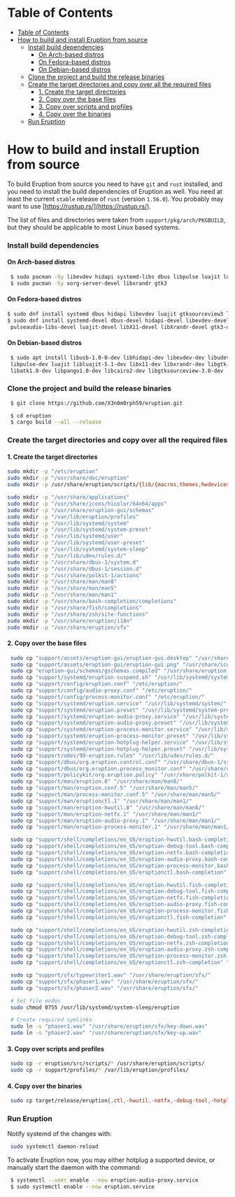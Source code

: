 # Table of Contents

- [Table of Contents](#table-of-contents)
- [How to build and install Eruption from source](#how-to-build-and-install-eruption-from-source)
    - [Install build dependencies](#install-build-dependencies)
      - [On Arch-based distros](#on-arch-based-distros)
      - [On Fedora-based distros](#on-fedora-based-distros)
      - [On Debian-based distros](#on-debian-based-distros)
    - [Clone the project and build the release binaries](#clone-the-project-and-build-the-release-binaries)
    - [Create the target directories and copy over all the required files](#create-the-target-directories-and-copy-over-all-the-required-files)
      - [1. Create the target directories](#1-create-the-target-directories)
      - [2. Copy over the base files](#2-copy-over-the-base-files)
      - [3. Copy over scripts and profiles](#3-copy-over-scripts-and-profiles)
      - [4. Copy over the binaries](#4-copy-over-the-binaries)
    - [Run Eruption](#run-eruption)

# How to build and install Eruption from source

To build Eruption from source you need to have `git` and `rust` installed, and you need to install the build dependencies of Eruption as well. You need at least the current `stable` release of `rust` (version `1.56.0`). You probably may want to use [https://rustup.rs/](https://rustup.rs/).

The list of files and directories were taken from `support/pkg/arch/PKGBUILD`, but they should be applicable to most Linux based systems.

### Install build dependencies

#### On Arch-based distros

```sh
 $ sudo pacman -Sy libevdev hidapi systemd-libs dbus libpulse luajit lua51-socket gtksourceview3
 $ sudo pacman -Sy xorg-server-devel libxrandr gtk3
```

#### On Fedora-based distros

```sh
$ sudo dnf install systemd dbus hidapi libevdev luajit gtksourceview3 lua-socket-compat
$ sudo dnf install systemd-devel dbus-devel hidapi-devel libevdev-devel libusbx-devel \
 pulseaudio-libs-devel luajit-devel libX11-devel libXrandr-devel gtk3-devel gtksourceview3-devel
```

#### On Debian-based distros

```sh
 $ sudo apt install libusb-1.0-0-dev libhidapi-dev libevdev-dev libudev-dev libdbus-1-dev \
 libpulse-dev luajit libluajit-5.1-dev libx11-dev libxrandr-dev libgtk-3-dev libgdk-pixbuf2.0-dev \
 libatk1.0-dev libpango1.0-dev libcairo2-dev libgtksourceview-3.0-dev
```

### Clone the project and build the release binaries

```sh
 $ git clone https://github.com/X3n0m0rph59/eruption.git

 $ cd eruption
 $ cargo build --all --release
```

### Create the target directories and copy over all the required files

#### 1. Create the target directories

```sh
sudo mkdir -p "/etc/eruption"
sudo mkdir -p "/usr/share/doc/eruption"
sudo mkdir -p /usr/share/eruption/scripts/{lib/{macros,themes,hwdevices/{keyboards,mice}},examples}

sudo mkdir -p "/usr/share/applications"
sudo mkdir -p "/usr/share/icons/hicolor/64x64/apps"
sudo mkdir -p "/usr/share/eruption-gui/schemas"
sudo mkdir -p "/var/lib/eruption/profiles"
sudo mkdir -p "/usr/lib/systemd/system"
sudo mkdir -p "/usr/lib/systemd/system-preset"
sudo mkdir -p "/usr/lib/systemd/user"
sudo mkdir -p "/usr/lib/systemd/user-preset"
sudo mkdir -p "/usr/lib/systemd/system-sleep"
sudo mkdir -p "/usr/lib/udev/rules.d/"
sudo mkdir -p "/usr/share/dbus-1/system.d"
sudo mkdir -p "/usr/share/dbus-1/session.d"
sudo mkdir -p "/usr/share/polkit-1/actions"
sudo mkdir -p "/usr/share/man/man8"
sudo mkdir -p "/usr/share/man/man5"
sudo mkdir -p "/usr/share/man/man1"
sudo mkdir -p "/usr/share/bash-completion/completions"
sudo mkdir -p "/usr/share/fish/completions"
sudo mkdir -p "/usr/share/zsh/site-functions"
sudo mkdir -p "/usr/share/eruption/i18n"
sudo mkdir -p "/usr/share/eruption/sfx"
```

#### 2. Copy over the base files

```sh
 sudo cp "support/assets/eruption-gui/eruption-gui.desktop" "/usr/share/applications/"
 sudo cp "support/assets/eruption-gui/eruption-gui.png" "/usr/share/icons/hicolor/64x64/apps/"
 sudo cp "eruption-gui/schemas/gschemas.compiled" "/usr/share/eruption-gui/schemas/"
 sudo cp "support/systemd/eruption-suspend.sh" "/usr/lib/systemd/system-sleep/eruption"
 sudo cp "support/config/eruption.conf" "/etc/eruption/"
 sudo cp "support/config/audio-proxy.conf" "/etc/eruption/"
 sudo cp "support/config/process-monitor.conf" "/etc/eruption/"
 sudo cp "support/systemd/eruption.service" "/usr/lib/systemd/system/"
 sudo cp "support/systemd/eruption.preset" "/usr/lib/systemd/system-preset/50-eruption.preset"
 sudo cp "support/systemd/eruption-audio-proxy.service" "/usr/lib/systemd/user/"
 sudo cp "support/systemd/eruption-audio-proxy.preset" "/usr/lib/systemd/user-preset/50-eruption-audio-proxy.preset"
 sudo cp "support/systemd/eruption-process-monitor.service" "/usr/lib/systemd/user/"
 sudo cp "support/systemd/eruption-process-monitor.preset" "/usr/lib/systemd/user-preset/50-eruption-process-monitor.preset"
 sudo cp "support/systemd/eruption-hotplug-helper.service" "/usr/lib/systemd/system/"
 sudo cp "support/systemd/eruption-hotplug-helper.preset" "/usr/lib/systemd/system-preset/50-eruption-hotplug-helper.preset"
 sudo cp "support/udev/99-eruption.rules" "/usr/lib/udev/rules.d/"
 sudo cp "support/dbus/org.eruption.control.conf" "/usr/share/dbus-1/system.d/"
 sudo cp "support/dbus/org.eruption.process_monitor.conf" "/usr/share/dbus-1/session.d/"
 sudo cp "support/policykit/org.eruption.policy" "/usr/share/polkit-1/actions/"
 sudo cp "support/man/eruption.8" "/usr/share/man/man8/"
 sudo cp "support/man/eruption.conf.5" "/usr/share/man/man5/"
 sudo cp "support/man/process-monitor.conf.5" "/usr/share/man/man5/"
 sudo cp "support/man/eruptionctl.1" "/usr/share/man/man1/"
 sudo cp "support/man/eruption-hwutil.8" "/usr/share/man/man8/"
 sudo cp "support/man/eruption-netfx.1" "/usr/share/man/man1/"
 sudo cp "support/man/eruption-audio-proxy.1" "/usr/share/man/man1/"
 sudo cp "support/man/eruption-process-monitor.1" "/usr/share/man/man1/"

 sudo cp "support/shell/completions/en_US/eruption-hwutil.bash-completion" "/usr/share/bash-completion/completions/eruption-hwutil"
 sudo cp "support/shell/completions/en_US/eruption-debug-tool.bash-completion" "/usr/share/bash-completion/completions/eruption-debug-tool"
 sudo cp "support/shell/completions/en_US/eruption-netfx.bash-completion" "/usr/share/bash-completion/completions/eruption-netfx"
 sudo cp "support/shell/completions/en_US/eruption-audio-proxy.bash-completion" "/usr/share/bash-completion/completions/eruption-audio-proxy"
 sudo cp "support/shell/completions/en_US/eruption-process-monitor.bash-completion" "/usr/share/bash-completion/completions/eruption-process-monitor"
 sudo cp "support/shell/completions/en_US/eruptionctl.bash-completion" "/usr/share/bash-completion/completions/eruptionctl"

 sudo cp "support/shell/completions/en_US/eruption-hwutil.fish-completion" "/usr/share/fish/completions/eruption-hwutil.fish"
 sudo cp "support/shell/completions/en_US/eruption-debug-tool.fish-completion" "/usr/share/fish/completions/eruption-debug-tool.fish"
 sudo cp "support/shell/completions/en_US/eruption-netfx.fish-completion" "/usr/share/fish/completions/eruption-netfx.fish"
 sudo cp "support/shell/completions/en_US/eruption-audio-proxy.fish-completion" "/usr/share/fish/completions/eruption-audio-proxy.fish"
 sudo cp "support/shell/completions/en_US/eruption-process-monitor.fish-completion" "/usr/share/fish/completions/eruption-process-monitor.fish"
 sudo cp "support/shell/completions/en_US/eruptionctl.fish-completion" "/usr/share/fish/completions/eruptionctl.fish"

 sudo cp "support/shell/completions/en_US/eruption-hwutil.zsh-completion" "/usr/share/zsh/site-functions/_eruption-hwutil"
 sudo cp "support/shell/completions/en_US/eruption-debug-tool.zsh-completion" "/usr/share/zsh/site-functions/_eruption-debug-tool"
 sudo cp "support/shell/completions/en_US/eruption-netfx.zsh-completion" "/usr/share/zsh/site-functions/_eruption-netfx"
 sudo cp "support/shell/completions/en_US/eruption-audio-proxy.zsh-completion" "/usr/share/zsh/site-functions/_eruption-audio-proxy"
 sudo cp "support/shell/completions/en_US/eruption-process-monitor.zsh-completion" "/usr/share/zsh/site-functions/_eruption-process-monitor"
 sudo cp "support/shell/completions/en_US/eruptionctl.zsh-completion" "/usr/share/zsh/site-functions/_eruptionctl"

 sudo cp "support/sfx/typewriter1.wav" "/usr/share/eruption/sfx/"
 sudo cp "support/sfx/phaser1.wav" "/usr/share/eruption/sfx/"
 sudo cp "support/sfx/phaser2.wav" "/usr/share/eruption/sfx/"

 # Set file modes
 sudo chmod 0755 /usr/lib/systemd/system-sleep/eruption

 # Create required symlinks
 sudo ln -s "phaser1.wav" "/usr/share/eruption/sfx/key-down.wav"
 sudo ln -s "phaser2.wav" "/usr/share/eruption/sfx/key-up.wav"
```

#### 3. Copy over scripts and profiles

```sh
 sudo cp -r eruption/src/scripts/* /usr/share/eruption/scripts/
 sudo cp -r support/profiles/* /var/lib/eruption/profiles/
```

#### 4. Copy over the binaries

```sh
 sudo cp target/release/eruption{,ctl,-hwutil,-netfx,-debug-tool,-hotplug-helper,-gui,-audio-proxy,-process-monitor} /usr/bin/ && sudo setcap CAP_NET_ADMIN+ep /usr/bin/eruption-process-monitor
```

### Run Eruption

Notify systemd of the changes with:

```sh
 sudo systemctl daemon-reload
```

To activate Eruption now, you may either hotplug a supported device, or manually start
the daemon with the command:

```sh
 $ systemctl --user enable --now eruption-audio-proxy.service
 $ sudo systemctl enable --now eruption.service
```
